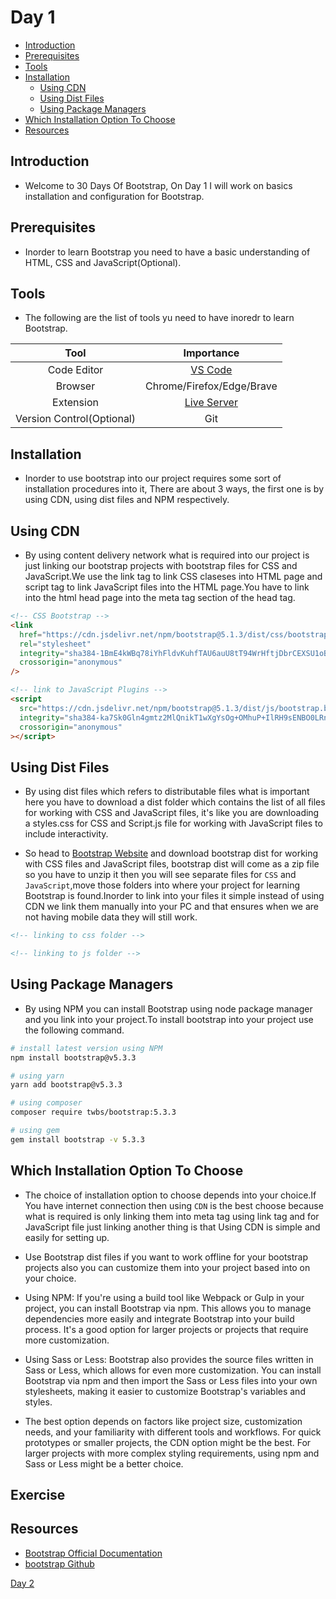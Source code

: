 # Day 1

- [Introduction](#introduction)
- [Prerequisites](#prerequisites)
- [Tools](#tools)
- [Installation](#installation)
  - [Using CDN](#using-cdn)
  - [Using Dist Files](#using-dist-files)
  - [Using Package Managers](#using-package-managers)
- [Which Installation Option To Choose](#which-installation-option-to-choose)
- [Resources](#resources)

## Introduction

- Welcome to 30 Days Of Bootstrap, On Day 1 I will work on basics installation and configuration for Bootstrap.

## Prerequisites

- Inorder to learn Bootstrap you need to have a basic understanding of HTML, CSS and JavaScript(Optional).

## Tools

- The following are the list of tools yu need to have inoredr to learn Bootstrap.

|    Tool     | Importance |
| :---------: | :--------: |
| Code Editor | [VS Code](https://vscode.dev/) |
| Browser     |  Chrome/Firefox/Edge/Brave          |
|  Extension  |  [Live Server](https://marketplace.visualstudio.com/items?itemName=ritwickdey.LiveServer)          |
|  Version Control(Optional) | Git           |

## Installation

- Inorder to use bootstrap into our project requires some sort of installation procedures into it, There are about 3 ways, the first one is by using CDN, using dist files and NPM respectively.

## Using CDN

- By using content delivery network what is required into our project is just linking our bootstrap projects with bootstrap files for CSS and JavaScript.We use the link tag to link CSS claseses into HTML page and script tag to link JavaScript files into the HTML page.You have to link into the html head page into the meta tag section of the head tag.

```html
<!-- CSS Bootstrap -->
<link
  href="https://cdn.jsdelivr.net/npm/bootstrap@5.1.3/dist/css/bootstrap.min.css"
  rel="stylesheet"
  integrity="sha384-1BmE4kWBq78iYhFldvKuhfTAU6auU8tT94WrHftjDbrCEXSU1oBoqyl2QvZ6jIW3"
  crossorigin="anonymous"
/>
```

```html
<!-- link to JavaScript Plugins -->
<script
  src="https://cdn.jsdelivr.net/npm/bootstrap@5.1.3/dist/js/bootstrap.bundle.min.js"
  integrity="sha384-ka7Sk0Gln4gmtz2MlQnikT1wXgYsOg+OMhuP+IlRH9sENBO0LRn5q+8nbTov4+1p"
  crossorigin="anonymous"
></script>
```

## Using Dist Files

- By using dist files which refers to distributable files what is important here you have to download a dist folder which contains the list of all files for working with CSS and JavaScript files, it's like you are downloading a styles.css for CSS and Script.js file for working with JavaScript files to include interactivity.

- So head to [Bootstrap Website](https://getbootstrap.com/docs/4.0/getting-started/download/) and download bootstrap dist for working with CSS files and JavaScript files, bootstrap dist will come as a zip file so you have to unzip it then you will see separate files for `CSS` and `JavaScript`,move those folders into where your project for learning Bootstrap is found.Inorder to link into your files it simple instead of using CDN we link them manually into your PC and that ensures when we are not having mobile data they will still work.

```html
<!-- linking to css folder -->

<!-- linking to js folder -->
```

## Using Package Managers

- By using NPM you can install Bootstrap using node package manager and you link into your project.To install bootstrap into your project use the following command.

```sh
# install latest version using NPM
npm install bootstrap@v5.3.3

# using yarn
yarn add bootstrap@v5.3.3

# using composer
composer require twbs/bootstrap:5.3.3

# using gem
gem install bootstrap -v 5.3.3
```

## Which Installation Option To Choose

- The choice of installation option to choose depends into your choice.If You have internet connection then using `CDN` is the best choose because what is required is only linking them into meta tag using link tag and for JavaScript file just linking another thing is that Using CDN is simple and easily for setting up.

- Use Bootstrap dist files if you want to work offline for your bootstrap projects also you can customize them into your project based into on your choice.

- Using NPM: If you're using a build tool like Webpack or Gulp in your project, you can install Bootstrap via npm. This allows you to manage dependencies more easily and integrate Bootstrap into your build process. It's a good option for larger projects or projects that require more customization.

- Using Sass or Less: Bootstrap also provides the source files written in Sass or Less, which allows for even more customization. You can install Bootstrap via npm and then import the Sass or Less files into your own stylesheets, making it easier to customize Bootstrap's variables and styles.

- The best option depends on factors like project size, customization needs, and your familiarity with different tools and workflows. For quick prototypes or smaller projects, the CDN option might be the best. For larger projects with more complex styling requirements, using npm and Sass or Less might be a better choice.

## Exercise

## Resources

- [Bootstrap Official Documentation](https://getbootstrap.com/)
- [bootstrap Github](https://github.com/twbs/bootstrap)

[Day 2](/30-days-of-bootstrap/Day2/README.md)
